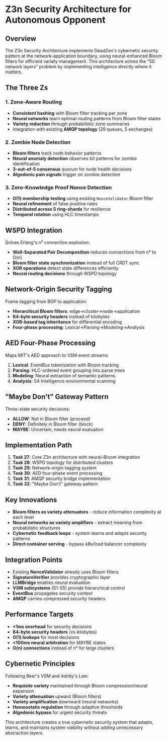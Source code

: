 # Z3n Security Architecture for Autonomous Opponent

## Overview

The Z3n Security Architecture implements DeadZen's cybernetic security pattern at the network-application boundary, using neural-enhanced Bloom filters for efficient variety management. This architecture solves the "50 network layers" problem by implementing intelligence directly where it matters.

## The Three Zs

### 1. Zone-Aware Routing
- **Consistent hashing** with Bloom filter tracking per zone
- **Neural networks** learn optimal routing patterns from Bloom filter states
- **Variety reduction** through probabilistic zone summaries
- Integration with existing **AMQP topology** (29 queues, 5 exchanges)

### 2. Zombie Node Detection  
- **Bloom filters** track node behavior patterns
- **Neural anomaly detection** observes bit patterns for zombie identification
- **3-out-of-5 consensus** quorum for node health decisions
- **Algedonic pain signals** trigger on zombie detection

### 3. Zero-Knowledge Proof Nonce Detection
- **O(1) membership testing** using existing `NonceValidator` Bloom filter
- **Neural refinement** of false positive rates
- **Distributed across 5 ring-shards** for resilience
- **Temporal rotation** using HLC timestamps

## WSPD Integration

Solves Erlang's n² connection explosion:
- **Well-Separated Pair Decomposition** reduces connections from n² to O(n)
- **Bloom filter state synchronization** instead of full CRDT sync
- **XOR operations** detect state differences efficiently
- **Neural routing decisions** through WSPD topology

## Network-Origin Security Tagging

Frame tagging from BGP to application:
- **Hierarchical Bloom filters**: edge→cluster→node→application
- **64-byte security headers** instead of kilobytes
- **XOR-based tag inheritance** for differential encoding
- **Four-phase processing**: Lexical→Parsing→Modeling→Analysis

## AED Four-Phase Processing

Maps MIT's AED approach to VSM event streams:
1. **Lexical**: EventBus tokenization with Bloom tracking
2. **Parsing**: HLC-ordered event grouping into parse trees
3. **Modeling**: Neural extraction of semantic patterns
4. **Analysis**: S4 Intelligence environmental scanning

## "Maybe Don't" Gateway Pattern

Three-state security decisions:
- **ALLOW**: Not in Bloom filter (proceed)
- **DENY**: Definitely in Bloom filter (block)
- **MAYBE**: Uncertain, needs neural evaluation

## Implementation Path

1. **Task 27**: Core Z3n architecture with neural-Bloom integration
2. **Task 28**: WSPD topology for distributed clusters
3. **Task 29**: Network-origin tagging system
4. **Task 30**: AED four-phase event processing
5. **Task 31**: AMQP security bridge implementation
6. **Task 32**: "Maybe Don't" gateway pattern

## Key Innovations

- **Bloom filters as variety attenuators** - reduce information complexity at each level
- **Neural networks as variety amplifiers** - extract meaning from probabilistic structures
- **Cybernetic feedback loops** - system learns and adapts security patterns
- **Direct container serving** - bypass k8s/load balancer complexity

## Integration Points

- Existing **NonceValidator** already uses Bloom filters
- **SignatureVerifier** provides cryptographic layer
- **LLMBridge** enables neural evaluation
- **VSM subsystems** (S1-S5) provide hierarchical control
- **EventBus** propagates security context
- **AMQP** carries compressed security headers

## Performance Targets

- **<1ms overhead** for security decisions
- **64-byte security headers** (vs kilobytes)
- **O(1) lookups** for most decisions
- **<100ms neural arbitration** for MAYBE states
- **O(n) connections** instead of n² for large clusters

## Cybernetic Principles

Following Beer's VSM and Ashby's Law:
- **Requisite variety** maintained through Bloom compression/neural expansion
- **Variety attenuation** upward (Bloom filters)
- **Variety amplification** downward (neural networks)
- **Homeostatic regulation** through adaptive thresholds
- **Algedonic bypass** for urgent security threats

This architecture creates a true cybernetic security system that adapts, learns, and maintains system viability without adding unnecessary abstraction layers.